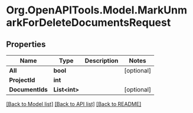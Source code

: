 
# Org.OpenAPITools.Model.MarkUnmarkForDeleteDocumentsRequest

## Properties

Name | Type | Description | Notes
------------ | ------------- | ------------- | -------------
**All** | **bool** |  | [optional] 
**ProjectId** | **int** |  | 
**DocumentIds** | **List&lt;int&gt;** |  | [optional] 

[[Back to Model list]](../README.md#documentation-for-models)
[[Back to API list]](../README.md#documentation-for-api-endpoints)
[[Back to README]](../README.md)

